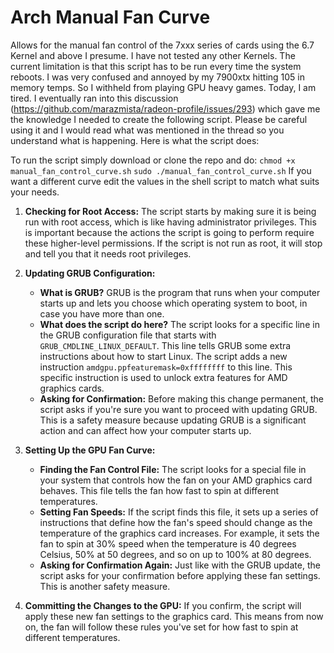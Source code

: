 # Arch Manual Fan Curve
Allows for the manual fan control of the 7xxx series of cards using the 6.7 Kernel and above I presume. I have not tested any other Kernels. The current limitation is that this script has to be run every time the system reboots. 
I was very confused and annoyed by my 7900xtx hitting 105 in memory temps. So I withheld from playing GPU heavy games. Today, I am tired. 
I eventually ran into this discussion (https://github.com/marazmista/radeon-profile/issues/293) which gave me the knowledge I needed to create the following script. Please be careful using it and
I would read what was mentioned in the thread so you understand what is happening. Here is what the script does:

To run the script simply download or clone the repo and do:
`chmod +x manual_fan_control_curve.sh`
`sudo ./manual_fan_control_curve.sh`
If you want a different curve edit the values in the shell script to match what suits your needs.

1. **Checking for Root Access:**
   The script starts by making sure it is being run with root access, which is like having administrator privileges. This is important because the actions the script is going to perform require these higher-level permissions. If the script is not run as root, it will stop and tell you that it needs root privileges.

2. **Updating GRUB Configuration:**
   - **What is GRUB?** GRUB is the program that runs when your computer starts up and lets you choose which operating system to boot, in case you have more than one.
   - **What does the script do here?** The script looks for a specific line in the GRUB configuration file that starts with `GRUB_CMDLINE_LINUX_DEFAULT`. This line tells GRUB some extra instructions about how to start Linux. The script adds a new instruction `amdgpu.ppfeaturemask=0xffffffff` to this line. This specific instruction is used to unlock extra features for AMD graphics cards.
   - **Asking for Confirmation:** Before making this change permanent, the script asks if you're sure you want to proceed with updating GRUB. This is a safety measure because updating GRUB is a significant action and can affect how your computer starts up.

3. **Setting Up the GPU Fan Curve:**
   - **Finding the Fan Control File:** The script looks for a special file in your system that controls how the fan on your AMD graphics card behaves. This file tells the fan how fast to spin at different temperatures.
   - **Setting Fan Speeds:** If the script finds this file, it sets up a series of instructions that define how the fan's speed should change as the temperature of the graphics card increases. For example, it sets the fan to spin at 30% speed when the temperature is 40 degrees Celsius, 50% at 50 degrees, and so on up to 100% at 80 degrees.
   - **Asking for Confirmation Again:** Just like with the GRUB update, the script asks for your confirmation before applying these fan settings. This is another safety measure.

4. **Committing the Changes to the GPU:**
   If you confirm, the script will apply these new fan settings to the graphics card. This means from now on, the fan will follow these rules you've set for how fast to spin at different temperatures.
